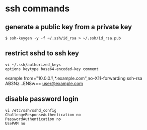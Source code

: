 # ssh commands

## generate a public key from a private key
```shell
$ ssh-keygen -y -f ~/.ssh/id_rsa > ~/.ssh/id_rsa.pub
```

## restrict sshd to ssh key
```
vi ~/.ssh/authorized_keys
options keytype base64-encoded-key comment
```

example
from="10.0.0.?,*.example.com",no-X11-forwarding ssh-rsa AB3Nz...EN8w== user@example.com


## disable password login
```
vi /etc/ssh/sshd_config
ChallengeResponseAuthentication no
PasswordAuthentication no
UsePAM no
```
